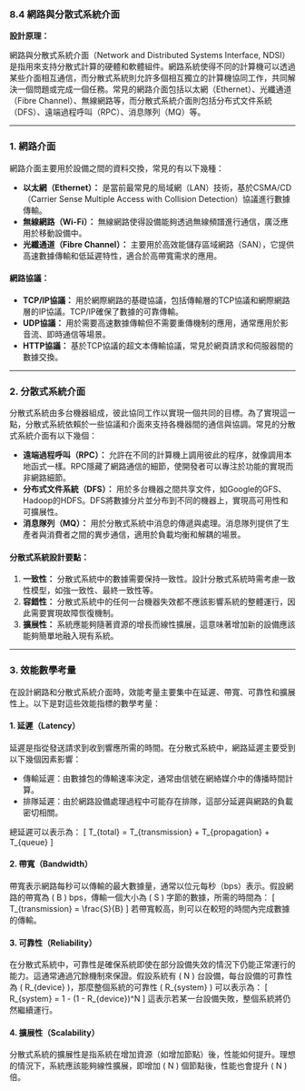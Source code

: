 ### 8.4 網路與分散式系統介面

**設計原理：**

網路與分散式系統介面（Network and Distributed Systems Interface, NDSI）是指用來支持分散式計算的硬體和軟體組件。網路系統使得不同的計算機可以透過某些介面相互通信，而分散式系統則允許多個相互獨立的計算機協同工作，共同解決一個問題或完成一個任務。常見的網路介面包括以太網（Ethernet）、光纖通道（Fibre Channel）、無線網路等，而分散式系統介面則包括分布式文件系統（DFS）、遠端過程呼叫（RPC）、消息隊列（MQ）等。

---

### 1. **網路介面**

網路介面主要用於設備之間的資料交換，常見的有以下幾種：

- **以太網（Ethernet）：** 是當前最常見的局域網（LAN）技術，基於CSMA/CD（Carrier Sense Multiple Access with Collision Detection）協議進行數據傳輸。
- **無線網路（Wi-Fi）：** 無線網路使得設備能夠透過無線頻譜進行通信，廣泛應用於移動設備中。
- **光纖通道（Fibre Channel）：** 主要用於高效能儲存區域網路（SAN），它提供高速數據傳輸和低延遲特性，適合於高帶寬需求的應用。

#### 網路協議：

- **TCP/IP協議：** 用於網際網路的基礎協議，包括傳輸層的TCP協議和網際網路層的IP協議。TCP/IP確保了數據的可靠傳輸。
- **UDP協議：** 用於需要高速數據傳輸但不需要重傳機制的應用，通常應用於影音流、即時通信等場景。
- **HTTP協議：** 基於TCP協議的超文本傳輸協議，常見於網頁請求和伺服器間的數據交換。

---

### 2. **分散式系統介面**

分散式系統由多台機器組成，彼此協同工作以實現一個共同的目標。為了實現這一點，分散式系統依賴於一些協議和介面來支持各機器間的通信與協調。常見的分散式系統介面有以下幾個：

- **遠端過程呼叫（RPC）：** 允許在不同的計算機上調用彼此的程序，就像調用本地函式一樣。RPC隱藏了網路通信的細節，使開發者可以專注於功能的實現而非網路細節。
- **分布式文件系統（DFS）：** 用於多台機器之間共享文件，如Google的GFS、Hadoop的HDFS。DFS將數據分片並分布到不同的機器上，實現高可用性和可擴展性。
- **消息隊列（MQ）：** 用於分散式系統中消息的傳遞與處理。消息隊列提供了生產者與消費者之間的異步通信，適用於負載均衡和解耦的場景。

#### 分散式系統設計要點：
1. **一致性：** 分散式系統中的數據需要保持一致性。設計分散式系統時需考慮一致性模型，如強一致性、最終一致性等。
2. **容錯性：** 分散式系統中的任何一台機器失效都不應該影響系統的整體運行，因此需要實現故障恢復機制。
3. **擴展性：** 系統應能夠隨著資源的增長而線性擴展，這意味著增加新的設備應該能夠簡單地融入現有系統。

---

### 3. **效能數學考量**

在設計網路和分散式系統介面時，效能考量主要集中在延遲、帶寬、可靠性和擴展性上。以下是對這些效能指標的數學考量：

#### 1. **延遲（Latency）**

延遲是指從發送請求到收到響應所需的時間。在分散式系統中，網路延遲主要受到以下幾個因素影響：

- 傳輸延遲：由數據包的傳輸速率決定，通常由信號在網絡媒介中的傳播時間計算。
- 排隊延遲：由於網路設備處理過程中可能存在排隊，這部分延遲與網路的負載密切相關。

總延遲可以表示為：
\[
T_{total} = T_{transmission} + T_{propagation} + T_{queue}
\]

#### 2. **帶寬（Bandwidth）**

帶寬表示網路每秒可以傳輸的最大數據量，通常以位元每秒（bps）表示。假設網路的帶寬為 \( B \) bps，傳輸一個大小為 \( S \) 字節的數據，所需的時間為：
\[
T_{transmission} = \frac{S}{B}
\]
若帶寬較高，則可以在較短的時間內完成數據的傳輸。

#### 3. **可靠性（Reliability）**

在分散式系統中，可靠性是確保系統即使在部分設備失效的情況下仍能正常運行的能力。這通常通過冗餘機制來保證。假設系統有 \( N \) 台設備，每台設備的可靠性為 \( R_{device} \)，那麼整個系統的可靠性 \( R_{system} \) 可以表示為：
\[
R_{system} = 1 - (1 - R_{device})^N
\]
這表示若某一台設備失敗，整個系統將仍然繼續運行。

#### 4. **擴展性（Scalability）**

分散式系統的擴展性是指系統在增加資源（如增加節點）後，性能如何提升。理想的情況下，系統應該能夠線性擴展，即增加 \( N \) 個節點後，性能也會提升 \( N \) 倍。
